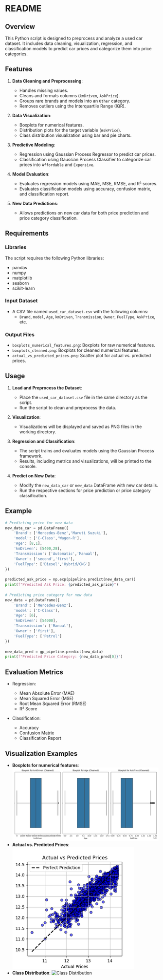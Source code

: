 # README

## Overview
This Python script is designed to preprocess and analyze a used car dataset. It includes data cleaning, visualization, regression, and classification models to predict car prices and categorize them into price categories.

## Features
1. **Data Cleaning and Preprocessing**:
    - Handles missing values.
    - Cleans and formats columns (`kmDriven`, `AskPrice`).
    - Groups rare brands and models into an `Other` category.
    - Removes outliers using the Interquartile Range (IQR).

2. **Data Visualization**:
    - Boxplots for numerical features.
    - Distribution plots for the target variable (`AskPrice`).
    - Class distribution visualization using bar and pie charts.

3. **Predictive Modeling**:
    - Regression using Gaussian Process Regressor to predict car prices.
    - Classification using Gaussian Process Classifier to categorize car prices into `Affordable` and `Expensive`.

4. **Model Evaluation**:
    - Evaluates regression models using MAE, MSE, RMSE, and R² scores.
    - Evaluates classification models using accuracy, confusion matrix, and classification report.

5. **New Data Predictions**:
    - Allows predictions on new car data for both price prediction and price category classification.

## Requirements

### Libraries
The script requires the following Python libraries:
- pandas
- numpy
- matplotlib
- seaborn
- scikit-learn

### Input Dataset
- A CSV file named `used_car_dataset.csv` with the following columns:
    - `Brand`, `model`, `Age`, `kmDriven`, `Transmission`, `Owner`, `FuelType`, `AskPrice`, etc.

### Output Files
- `boxplots_numerical_features.png`: Boxplots for raw numerical features.
- `boxplots_cleaned.png`: Boxplots for cleaned numerical features.
- `actual_vs_predicted_prices.png`: Scatter plot for actual vs. predicted prices.

## Usage

1. **Load and Preprocess the Dataset**:
   - Place the `used_car_dataset.csv` file in the same directory as the script.
   - Run the script to clean and preprocess the data.

2. **Visualization**:
   - Visualizations will be displayed and saved as PNG files in the working directory.

3. **Regression and Classification**:
   - The script trains and evaluates models using the Gaussian Process framework.
   - Results, including metrics and visualizations, will be printed to the console.

4. **Predict on New Data**:
   - Modify the `new_data_car` or `new_data` DataFrame with new car details.
   - Run the respective sections for price prediction or price category classification.

## Example
```python
# Predicting price for new data
new_data_car = pd.DataFrame({
    'Brand': ['Mercedes-Benz','Maruti Suzuki'],
    'model': ['C-Class','Wagon-R'],
    'Age': [8,1],
    'kmDriven': [5400,28],
    'Transmission': ['Automatic','Manual'],
    'Owner': ['second','first'],
    'FuelType': ['Diesel','Hybrid/CNG']
})

predicted_ask_price = np.exp(pipeline.predict(new_data_car))
print(f"Predicted Ask Price: {predicted_ask_price}")

# Predicting price category for new data
new_data = pd.DataFrame({
    'Brand': ['Mercedes-Benz'],
    'model': ['C-Class'],
    'Age': [6],
    'kmDriven': [54000],
    'Transmission': ['Manual'],
    'Owner': ['first'],
    'FuelType': ['Petrol']
})

new_data_pred = gp_pipeline.predict(new_data)
print(f"Predicted Price Category: {new_data_pred[0]}")
```

## Evaluation Metrics
- Regression:
    - Mean Absolute Error (MAE)
    - Mean Squared Error (MSE)
    - Root Mean Squared Error (RMSE)
    - R² Score

- Classification:
    - Accuracy
    - Confusion Matrix
    - Classification Report

## Visualization Examples
- **Boxplots for numerical features**:
  ![Boxplots](boxplots_cleaned.png)
- **Actual vs. Predicted Prices**:
  ![Scatter Plot](actual_vs_predicted_prices.png)
- **Class Distribution**:
  ![Class Distribution](class_distribution.png)

